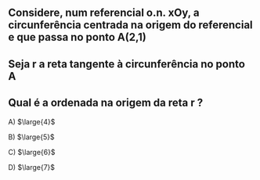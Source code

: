 ## Considere, num referencial o.n. xOy, a circunferência centrada na origem do referencial e que passa no ponto A(2,1)
## Seja r a reta tangente à circunferência no ponto A
## Qual é a ordenada na origem da reta r ?

A) $\large{4}$

B) $\large{5}$

C) $\large{6}$

D) $\large{7}$